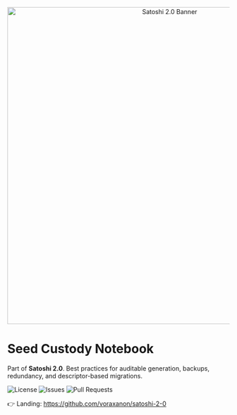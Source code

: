 ﻿<p align="center"><img src="banner.svg" alt="Satoshi 2.0 Banner" width="720"/></p>

# Seed Custody Notebook

Part of **Satoshi 2.0**. Best practices for auditable generation, backups, redundancy, and descriptor-based migrations.

![License](https://img.shields.io/github/license/voraxanon/=flat-square)
![Issues](https://img.shields.io/github/issues/voraxanon/=flat-square)
![Pull Requests](https://img.shields.io/github/issues-pr/voraxanon/=flat-square)

👉 Landing: https://github.com/voraxanon/satoshi-2-0

